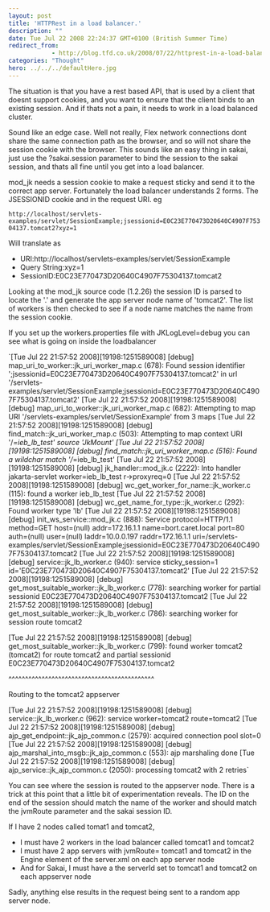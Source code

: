 ```yaml
---
layout: post
title: 'HTTPRest in a load balancer.'
description: ""
date: Tue Jul 22 2008 22:24:37 GMT+0100 (British Summer Time)
redirect_from: 
            - http://blog.tfd.co.uk/2008/07/22/httprest-in-a-load-balancer/
categories: "Thought"
hero: ../../../defaultHero.jpg
---
```

The situation is that you have a rest based API, that is used by a client that doesnt support cookies, and you want to ensure that the client binds to an existing session. And if thats not a pain, it needs to work in a load balanced cluster.

Sound like an edge case. Well not really, Flex network connections dont share the same connection path as the browser, and so will not share the session cookie with the browser. This sounds like an easy thing in sakai, just use the ?sakai.session parameter to bind the session to the sakai session, and thats all fine until you get into a load balancer.

mod_jk needs a session cookie to make a request sticky and send it to the correct app server. Fortunately the load balancer understands 2 forms. The JSESSIONID cookie and in the request URI. eg

`http://localhost/servlets-examples/servlet/SessionExample;jsessionid=E0C23E770473D20640C4907F75304137.tomcat2?xyz=1`

Will translate as

- URI:http://localhost/servlets-examples/servlet/SessionExample
- Query String:xyz=1
- SessionID:E0C23E770473D20640C4907F75304137.tomcat2

Looking at the mod_jk source code (1.2.26) the session ID is parsed to locate the '.' and generate the app server node name of 'tomcat2'. The list of workers is then checked to see if a node name matches the name from the session cookie.

If you set up the workers.properties file with JKLogLevel=debug you can see what is going on inside the loadbalancer

`[Tue Jul 22 21:57:52 2008][19198:1251589008] [debug] map_uri_to_worker::jk_uri_worker_map.c (678): Found session identifier ';jsessionid=E0C23E770473D20640C4907F75304137.tomcat2' in url '/servlets-examples/servlet/SessionExample;jsessionid=E0C23E770473D20640C4907F75304137.tomcat2' [Tue Jul 22 21:57:52 2008][19198:1251589008] [debug] map_uri_to_worker::jk_uri_worker_map.c (682): Attempting to map URI '/servlets-examples/servlet/SessionExample' from 3 maps [Tue Jul 22 21:57:52 2008][19198:1251589008] [debug] find_match::jk_uri_worker_map.c (503): Attempting to map context URI '/_=ieb_lb_test' source 'JkMount' [Tue Jul 22 21:57:52 2008][19198:1251589008] [debug] find_match::jk_uri_worker_map.c (516): Found a wildchar match '/_=ieb_lb_test' [Tue Jul 22 21:57:52 2008][19198:1251589008] [debug] jk_handler::mod_jk.c (2222): Into handler jakarta-servlet worker=ieb_lb_test r->proxyreq=0 [Tue Jul 22 21:57:52 2008][19198:1251589008] [debug] wc_get_worker_for_name::jk_worker.c (115): found a worker ieb_lb_test [Tue Jul 22 21:57:52 2008][19198:1251589008] [debug] wc_get_name_for_type::jk_worker.c (292): Found worker type 'lb' [Tue Jul 22 21:57:52 2008][19198:1251589008] [debug] init_ws_service::mod_jk.c (888): Service protocol=HTTP/1.1 method=GET host=(null) addr=172.16.1.1 name=bort.caret.local port=80 auth=(null) user=(null) laddr=10.0.0.197 raddr=172.16.1.1 uri=/servlets-examples/servlet/SessionExample;jsessionid=E0C23E770473D20640C4907F75304137.tomcat2 [Tue Jul 22 21:57:52 2008][19198:1251589008] [debug] service::jk_lb_worker.c (940): service sticky_session=1 id='E0C23E770473D20640C4907F75304137.tomcat2' [Tue Jul 22 21:57:52 2008][19198:1251589008] [debug] get_most_suitable_worker::jk_lb_worker.c (778): searching worker for partial sessionid E0C23E770473D20640C4907F75304137.tomcat2 [Tue Jul 22 21:57:52 2008][19198:1251589008] [debug] get_most_suitable_worker::jk_lb_worker.c (786): searching worker for session route tomcat2

[Tue Jul 22 21:57:52 2008][19198:1251589008] [debug] get_most_suitable_worker::jk_lb_worker.c (799): found worker tomcat2 (tomcat2) for route tomcat2 and partial sessionid E0C23E770473D20640C4907F75304137.tomcat2

^^^^^^^^^^^^^^^^^^^^^^^^^^^^^^^^^^^^^^^^^^^^

Routing to the tomcat2 appserver

[Tue Jul 22 21:57:52 2008][19198:1251589008] [debug] service::jk_lb_worker.c (962): service worker=tomcat2 route=tomcat2 [Tue Jul 22 21:57:52 2008][19198:1251589008] [debug] ajp_get_endpoint::jk_ajp_common.c (2579): acquired connection pool slot=0 [Tue Jul 22 21:57:52 2008][19198:1251589008] [debug] ajp_marshal_into_msgb::jk_ajp_common.c (553): ajp marshaling done [Tue Jul 22 21:57:52 2008][19198:1251589008] [debug] ajp_service::jk_ajp_common.c (2050): processing tomcat2 with 2 retries`

You can see where the session is routed to the appserver node. There is a trick at this point that a little bit of experimentation reveals. The ID on the end of the session should match the name of the worker and should match the jvmRoute parameter and the sakai session ID.

If I have 2 nodes called tomat1 and tomcat2,

- I must have 2 workers in the load balancer called tomcat1 and tomcat2
- I must have 2 app servers with jvmRoute= tomcat1 and tomcat2 in the Engine element of the server.xml on each app server node
- And for Sakai, I must have a the serverId set to tomcat1 and tomcat2 on each appserver node

Sadly, anything else results in the request being sent to a random app server node.
